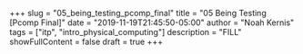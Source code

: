 +++
slug = "05_being_testing_pcomp_final"
title = "05 Being Testing [Pcomp Final]"
date = "2019-11-19T21:45:50-05:00"
author = "Noah Kernis"
tags = ["itp", "intro_physical_computing"]
description = "FILL"
showFullContent = false
draft = true
+++